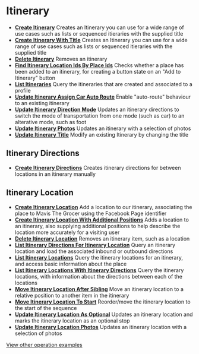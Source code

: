 # Itinerary

- **[Create Itinerary](/example-operations/itinerary/CreateItinerary.graphql)**
  Creates an Itinerary you can use for a wide range of use cases such as lists or sequenced itieraries with the supplied title
- **[Create Itinerary With Title](/example-operations/itinerary/CreateItineraryWithTitle.graphql)**
  Creates an Itinerary you can use for a wide range of use cases such as lists or sequenced itieraries with the supplied title
- **[Delete Itinerary](/example-operations/itinerary/DeleteItinerary.graphql)**
  Removes an itinerary
- **[Find Itinerary Location Ids By Place Ids](/example-operations/itinerary/FindItineraryLocationIdsByPlaceIds.graphql)**
  Checks whether a place has been added to an itinerary, for creating a button state on an "Add to Itinerary" button
- **[List Itineraries](/example-operations/itinerary/ListItineraries.graphql)**
  Query the itineraries that are created and associated to a profile
- **[Update Itinerary Assign Car Auto Route](/example-operations/itinerary/UpdateItineraryAssignCarAutoRoute.graphql)**
  Enable "auto-route" behaviour to an existing itinerary
- **[Update Itinerary Direction Mode](/example-operations/itinerary/UpdateItineraryDirectionMode.graphql)**
  Updates an itinerary directions to switch the mode of transportation from one mode (such as car) to an alterative mode, such as foot
- **[Update Itinerary Photos](/example-operations/itinerary/UpdateItineraryPhotos.graphql)**
  Updates an itinerary with a selection of photos
- **[Update Itinerary Title](/example-operations/itinerary/UpdateItineraryTitle.graphql)**
  Modify an existing Itinerary by changing the title

## Itinerary Directions

- **[Create Itinerary Directions](/example-operations/itinerary/directions/CreateItineraryDirections.graphql)**
  Creates itinerary directions for between locations in an itinerary manually

## Itinerary Location

- **[Create Itinerary Location](/example-operations/itinerary/location/CreateItineraryLocation.graphql)**
  Add a location to our itinerary, associating the place to Mavis The Grocer using the Facebook Page identifier
- **[Create Itinerary Location With Additional Positions](/example-operations/itinerary/location/CreateItineraryLocationWithAdditionalPositions.graphql)**
  Adds a location to an itinerary, also supplying additional positions to help describe the location more accurately for a visiting user
- **[Delete Itinerary Location](/example-operations/itinerary/location/DeleteItineraryLocation.graphql)**
  Removes an itinerary item, such as a location
- **[List Itinerary Directions For Itinerary Location](/example-operations/itinerary/location/ListItineraryDirectionsForItineraryLocation.graphql)**
  Query an itinerary location and load the associated inbound or outbound directions
- **[List Itinerary Locations](/example-operations/itinerary/location/ListItineraryLocations.graphql)**
  Query the itinerary locations for an itinerary, and access basic information about the place
- **[List Itinerary Locations With Itinerary Directions](/example-operations/itinerary/location/ListItineraryLocationsWithItineraryDirections.graphql)**
  Query the itinerary locations, with information about the directions between each of the locations
- **[Move Itinerary Location After Sibling](/example-operations/itinerary/location/MoveItineraryLocationAfterSibling.graphql)**
  Move an itinerary location to a relative position to another item in the itinerary
- **[Move Itinerary Location To Start](/example-operations/itinerary/location/MoveItineraryLocationToStart.graphql)**
  Reorder/move the itinerary location to the start of the sequence
- **[Update Itinerary Location As Optional](/example-operations/itinerary/location/UpdateItineraryLocationAsOptional.graphql)**
  Updates an itinerary location and marks the itinerary location as an optional stop
- **[Update Itinerary Location Photos](/example-operations/itinerary/location/UpdateItineraryLocationPhotos.graphql)**
  Updates an itinerary location with a selection of photos

[View other operation examples](/example-operations)